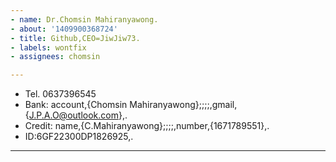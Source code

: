 ```yaml
---
- name: Dr.Chomsin Mahiranyawong.
- about: '1409900368724'
- title: Github,CEO=JiwJiw73.
- labels: wontfix
- assignees: chomsin

---
```


- Tel. 0637396545
- Bank: account,{Chomsin                        Mahiranyawong};;;;,gmail,{J.P.A.O@outlook.com},.
- Credit: name,{C.Mahiranyawong};;;;,number,{1671789551},.
- ID:6GF22300DP1826925,.

---
